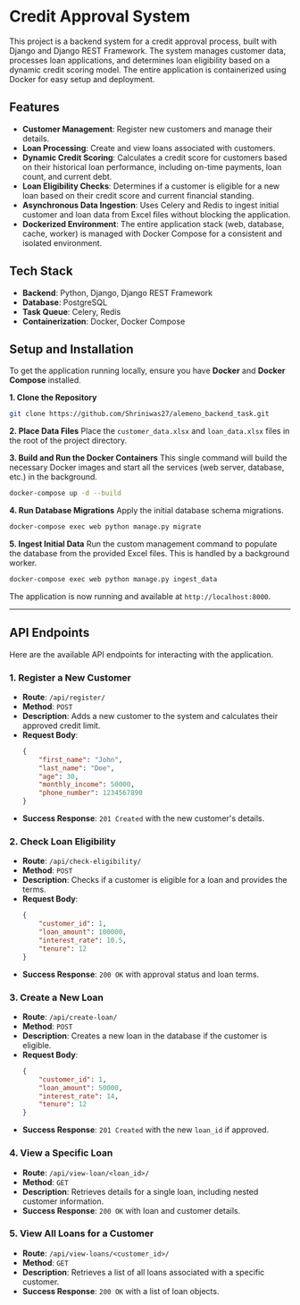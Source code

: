 # Credit Approval System

This project is a backend system for a credit approval process, built with Django and Django REST Framework. The system manages customer data, processes loan applications, and determines loan eligibility based on a dynamic credit scoring model. The entire application is containerized using Docker for easy setup and deployment.

## Features

  * **Customer Management**: Register new customers and manage their details.
  * **Loan Processing**: Create and view loans associated with customers.
  * **Dynamic Credit Scoring**: Calculates a credit score for customers based on their historical loan performance, including on-time payments, loan count, and current debt.
  * **Loan Eligibility Checks**: Determines if a customer is eligible for a new loan based on their credit score and current financial standing.
  * **Asynchronous Data Ingestion**: Uses Celery and Redis to ingest initial customer and loan data from Excel files without blocking the application.
  * **Dockerized Environment**: The entire application stack (web, database, cache, worker) is managed with Docker Compose for a consistent and isolated environment.

## Tech Stack

  * **Backend**: Python, Django, Django REST Framework
  * **Database**: PostgreSQL
  * **Task Queue**: Celery, Redis
  * **Containerization**: Docker, Docker Compose

## Setup and Installation

To get the application running locally, ensure you have **Docker** and **Docker Compose** installed.

**1. Clone the Repository**

```bash
git clone https://github.com/Shriniwas27/alemeno_backend_task.git
```

**2. Place Data Files**
Place the `customer_data.xlsx` and `loan_data.xlsx` files in the root of the project directory.

**3. Build and Run the Docker Containers**
This single command will build the necessary Docker images and start all the services (web server, database, etc.) in the background.

```bash
docker-compose up -d --build
```

**4. Run Database Migrations**
Apply the initial database schema migrations.

```bash
docker-compose exec web python manage.py migrate
```

**5. Ingest Initial Data**
Run the custom management command to populate the database from the provided Excel files. This is handled by a background worker.

```bash
docker-compose exec web python manage.py ingest_data
```

The application is now running and available at `http://localhost:8000`.

-----

## API Endpoints

Here are the available API endpoints for interacting with the application.

### 1\. Register a New Customer

  * **Route**: `/api/register/`
  * **Method**: `POST`
  * **Description**: Adds a new customer to the system and calculates their approved credit limit.
  * **Request Body**:
    ```json
    {
        "first_name": "John",
        "last_name": "Doe",
        "age": 30,
        "monthly_income": 50000,
        "phone_number": 1234567890
    }
    ```
  * **Success Response**: `201 Created` with the new customer's details.

### 2\. Check Loan Eligibility

  * **Route**: `/api/check-eligibility/`
  * **Method**: `POST`
  * **Description**: Checks if a customer is eligible for a loan and provides the terms.
  * **Request Body**:
    ```json
    {
        "customer_id": 1,
        "loan_amount": 100000,
        "interest_rate": 10.5,
        "tenure": 12
    }
    ```
  * **Success Response**: `200 OK` with approval status and loan terms.

### 3\. Create a New Loan

  * **Route**: `/api/create-loan/`
  * **Method**: `POST`
  * **Description**: Creates a new loan in the database if the customer is eligible.
  * **Request Body**:
    ```json
    {
        "customer_id": 1,
        "loan_amount": 50000,
        "interest_rate": 14,
        "tenure": 12
    }
    ```
  * **Success Response**: `201 Created` with the new `loan_id` if approved.

### 4\. View a Specific Loan

  * **Route**: `/api/view-loan/<loan_id>/`
  * **Method**: `GET`
  * **Description**: Retrieves details for a single loan, including nested customer information.
  * **Success Response**: `200 OK` with loan and customer details.

### 5\. View All Loans for a Customer

  * **Route**: `/api/view-loans/<customer_id>/`
  * **Method**: `GET`
  * **Description**: Retrieves a list of all loans associated with a specific customer.
  * **Success Response**: `200 OK` with a list of loan objects.
